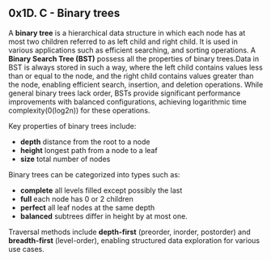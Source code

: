 ## 0x1D. C - Binary trees

A **binary tree** is a hierarchical data structure in which each node has at most two children referred to as left child and right child. It is used in various applications such as efficient searching, and sorting operations. A **Binary Search Tree (BST)** possess all the properties of  binary trees.Data in BST is always stored in such a way, where the left child contains values less than or equal to the node, and the right child contains values greater than the node, enabling efficient search, insertion, and deletion operations. While general binary trees lack order, BSTs provide significant performance improvements with balanced configurations, achieving logarithmic time complexity(0(log2n)) for these operations.

Key properties of binary trees include:
- **depth** distance from the root to a node
- **height** longest path from a node to a leaf 
- **size** total number of nodes

Binary trees can be categorized into types such as:
- **complete** all levels filled except possibly the last 
- **full** each node has 0 or 2 children
- **perfect** all leaf nodes at the same depth
- **balanced** subtrees differ in height by at most one. 

Traversal methods include **depth-first** (preorder, inorder, postorder) and **breadth-first** (level-order), enabling structured data exploration for various use cases.